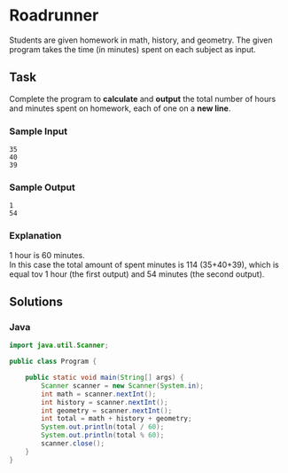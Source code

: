 # Roadrunner
Students are given homework in math, history, and geometry. The given program takes the time (in minutes) spent on each subject as input.
## Task
Complete the program to **calculate** and **output** the total number of hours and minutes spent on homework, each of one on a **new line**.
### Sample Input
```
35
40
39
```
### Sample Output
```
1
54
```
### Explanation
1 hour is 60 minutes.  
In this case the total amount of spent minutes is 114 (35+40+39), which is equal tov 1 hour (the first output) and 54 minutes (the second output).
## Solutions
### Java
```java
import java.util.Scanner;

public class Program {

    public static void main(String[] args) {
        Scanner scanner = new Scanner(System.in);
        int math = scanner.nextInt();
        int history = scanner.nextInt();
        int geometry = scanner.nextInt();
        int total = math + history + geometry;
        System.out.println(total / 60);
        System.out.println(total % 60);
        scanner.close();
    }
} 
```